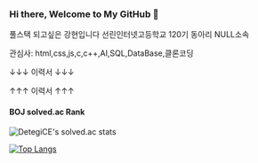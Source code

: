 ### Hi there, Welcome to My GitHub 👋

풀스택 되고싶은 강현입니다 선린인터넷고등학교 120기 동아리 NULL소속

관심사: html,css,js,c,c++,AI,SQL,DataBase,클론코딩

↓↓↓ 이력서 ↓↓↓


↑↑↑ 이력서 ↑↑↑

#### BOJ solved.ac Rank

![DetegiCE's solved.ac stats](https://github-readme-solvedac.hyp3rflow.vercel.app/api/?handle=ganghyun)


[![Top Langs](https://github-readme-stats.vercel.app/api/top-langs/?username=ganghyun192&layout=compact&langs_count=10)](https://github.com/ganghyun192)
